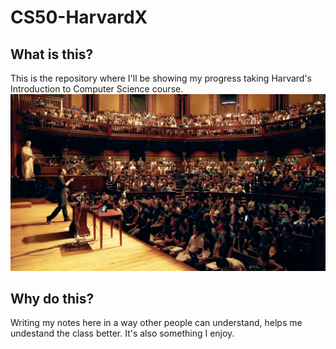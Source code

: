 # CS50-HarvardX
## What is this?
This is the repository where I'll be showing my progress taking Harvard's Introduction to Computer Science course.
![N|Solid](https://github.com/nosoyungato/CS50-HarvardX/blob/master/extras/cs50.jpg)

## Why do this?
Writing my notes here in a way other people can understand, helps me undestand the class better. It's also something I enjoy.

